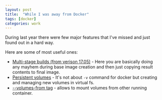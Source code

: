```yaml
---
layout: post
title:  "While I was away from Docker"
tags: [docker]
categories: work
---
```


During last year there were few major features that I've  missed and just found out in a hard way.

Here are some of most useful ones:

* [Multi-stage builds (from verison 17.05)][multi-builds] - Here you are basically doing any mayhem during base image creation and then just copying result contents to final image.
* [Persistent volumes][persistent-volumes] - It's not about `-v` command for docker but creating and managing new volumes in virtual fs.
* [--volumes-from tag][volumes-from] - allows to mount volumes from other running container.

[multi-builds]: https://docs.docker.com/v17.09/engine/userguide/eng-image/multistage-build/
[persistent-volumes]: https://docs.docker.com/storage/volumes/#create-and-manage-volumes
[volumes-from]: https://docs.docker.com/storage/volumes/#backup-restore-or-migrate-data-volumes
